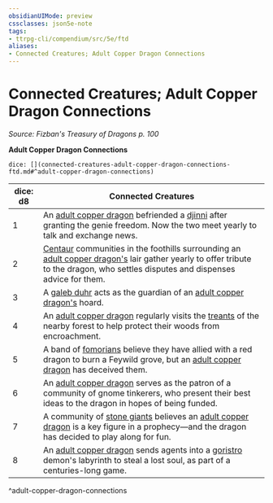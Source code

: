 ```yaml
---
obsidianUIMode: preview
cssclasses: json5e-note
tags:
- ttrpg-cli/compendium/src/5e/ftd
aliases:
- Connected Creatures; Adult Copper Dragon Connections
---
```

# Connected Creatures; Adult Copper Dragon Connections
*Source: Fizban's Treasury of Dragons p. 100* 

**Adult Copper Dragon Connections**

`dice: [](connected-creatures-adult-copper-dragon-connections-ftd.md#^adult-copper-dragon-connections)`

| dice: d8 | Connected Creatures |
|----------|---------------------|
| 1 | An [adult copper dragon](Інструменти%20ДМ/CLI/bestiary/dragon/adult-copper-dragon-xmm.md) befriended a [djinni](Інструменти%20ДМ/CLI/bestiary/elemental/djinni-xmm.md) after granting the genie freedom. Now the two meet yearly to talk and exchange news. |
| 2 | [Centaur](Інструменти%20ДМ/CLI/bestiary/fey/centaur-trooper-xmm.md) communities in the foothills surrounding an [adult copper dragon's](Інструменти%20ДМ/CLI/bestiary/dragon/adult-copper-dragon-xmm.md) lair gather yearly to offer tribute to the dragon, who settles disputes and dispenses advice for them. |
| 3 | A [galeb duhr](Інструменти%20ДМ/CLI/bestiary/elemental/galeb-duhr-xmm.md) acts as the guardian of an [adult copper dragon's](Інструменти%20ДМ/CLI/bestiary/dragon/adult-copper-dragon-xmm.md) hoard. |
| 4 | An [adult copper dragon](Інструменти%20ДМ/CLI/bestiary/dragon/adult-copper-dragon-xmm.md) regularly visits the [treants](Інструменти%20ДМ/CLI/bestiary/plant/treant-xmm.md) of the nearby forest to help protect their woods from encroachment. |
| 5 | A band of [fomorians](Інструменти%20ДМ/CLI/bestiary/giant/fomorian-xmm.md) believe they have allied with a red dragon to burn a Feywild grove, but an [adult copper dragon](Інструменти%20ДМ/CLI/bestiary/dragon/adult-copper-dragon-xmm.md) has deceived them. |
| 6 | An [adult copper dragon](Інструменти%20ДМ/CLI/bestiary/dragon/adult-copper-dragon-xmm.md) serves as the patron of a community of gnome tinkerers, who present their best ideas to the dragon in hopes of being funded. |
| 7 | A community of [stone giants](Інструменти%20ДМ/CLI/bestiary/giant/stone-giant-xmm.md) believes an [adult copper dragon](Інструменти%20ДМ/CLI/bestiary/dragon/adult-copper-dragon-xmm.md) is a key figure in a prophecy—and the dragon has decided to play along for fun. |
| 8 | An [adult copper dragon](Інструменти%20ДМ/CLI/bestiary/dragon/adult-copper-dragon-xmm.md) sends agents into a [goristro](Інструменти%20ДМ/CLI/bestiary/fiend/goristro-xmm.md) demon's labyrinth to steal a lost soul, as part of a centuries-long game. |
^adult-copper-dragon-connections